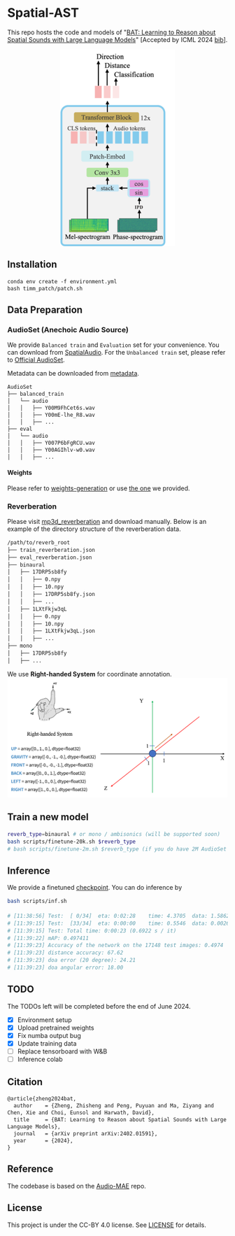 # Spatial-AST

This repo hosts the code and models of "[BAT: Learning to Reason about Spatial Sounds with Large Language Models](https://arxiv.org/abs/2402.01591)" [Accepted by ICML 2024 [bib](https://github.com/zszheng147/Spatial-AST#citation)].


<p align="center">
  <img align="middle" height="450" src="assets/Spatial-AST.png"/>
</p>

## Installation
```
conda env create -f environment.yml
bash timm_patch/patch.sh
```

## Data Preparation
### AudioSet (Anechoic Audio Source)
We provide `Balanced train` and `Evaluation` set for your convenience. You can download from [SpatialAudio](https://huggingface.co/datasets/zhisheng01/SpatialAudio/tree/main/SpatialSoundQA/AudioSet). 
For the `Unbalanced train` set, please refer to [Official AudioSet](https://research.google.com/audioset/download.html).

Metadata can be downloaded from [metadata](https://huggingface.co/datasets/zhisheng01/SpatialAudio/tree/main/SpatialSoundQA/AudioSet/metadata).
```
AudioSet
├── balanced_train
│   └── audio
│   │   ├── Y00M9FhCet6s.wav
│   │   ├── Y00mE-lhe_R8.wav
│   │   ├── ...
├── eval
│   └── audio
│   │   ├── Y007P6bFgRCU.wav
│   │   ├── Y00AGIhlv-w0.wav
│   │   ├── ...
```
#### Weights
Please refer to [weights-generation](https://github.com/zszheng147/Spatial-AST/blob/main/data/audioset-weight/gen_weight.py) or use [the one](https://huggingface.co/datasets/zhisheng01/SpatialAudio/tree/main/SpatialSoundQA/AudioSet/metadata/weights) we provided.

### Reverberation
Please visit [mp3d_reverberation](https://huggingface.co/datasets/zhisheng01/SpatialAudio/blob/main/SpatialSoundQA/mp3d_reverb.zip) and download manually. Below is an example of the directory structure of the reverberation data.
```bash
/path/to/reverb_root
├── train_reverberation.json
├── eval_reverberation.json
├── binaural
│   ├── 17DRP5sb8fy
│   │   ├── 0.npy
│   │   ├── 10.npy
│   │   ├── 17DRP5sb8fy.json
│   │   ├── ...
│   ├── 1LXtFkjw3qL
│   │   ├── 0.npy
│   │   ├── 10.npy
│   │   ├── 1LXtFkjw3qL.json
│   │   ├── ...
├── mono
│   ├── 17DRP5sb8fy
│   ├── ...
```
We use **Right-handed System** for coordinate annotation. ![](assets/coordinate.png)
 

## Train a new model
```bash
reverb_type=binaural # or mono / ambisonics (will be supported soon)
bash scripts/finetune-20k.sh $reverb_type
# bash scripts/finetune-2m.sh $reverb_type (if you do have 2M AudioSet data)
```

## Inference
We provide a finetuned [checkpoint](https://huggingface.co/datasets/zhisheng01/SpatialAudio/blob/main/SpatialAST/finetuned.pth).
You can do inference by 
```bash
bash scripts/inf.sh

# [11:38:56] Test:  [ 0/34]  eta: 0:02:28    time: 4.3705  data: 1.5862  max mem: 3805
# [11:39:15] Test:  [33/34]  eta: 0:00:00    time: 0.5546  data: 0.0026  max mem: 3850
# [11:39:15] Test: Total time: 0:00:23 (0.6922 s / it)
# [11:39:22] mAP: 0.497411
# [11:39:23] Accuracy of the network on the 17148 test images: 0.4974
# [11:39:23] distance accuracy: 67.62
# [11:39:23] doa error (20 degree): 24.21
# [11:39:23] doa angular error: 18.00
```
## TODO
The TODOs left will be completed before the end of June 2024.
- [x] Environment setup
- [x] Upload pretrained weights
- [x] Fix numba output bug
- [x] Update training data
- [ ] Replace tensorboard with W&B
- [ ] Inference colab

## Citation
```
@article{zheng2024bat,
  author    = {Zheng, Zhisheng and Peng, Puyuan and Ma, Ziyang and Chen, Xie and Choi, Eunsol and Harwath, David},
  title     = {BAT: Learning to Reason about Spatial Sounds with Large Language Models},
  journal   = {arXiv preprint arXiv:2402.01591},
  year      = {2024},
}
```
## Reference
The codebase is based on the [Audio-MAE](https://github.com/facebookresearch/AudioMAE/tree/main) repo.

## License
This project is under the CC-BY 4.0 license. See [LICENSE](LICENSE) for details.
